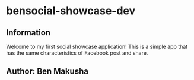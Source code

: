 # bensocial-showcase-dev
Information
-----------

Welcome to my first social showcase application! This is a simple app that has the same characteristics of Facebook post
and share.

Author: Ben Makusha
------------
